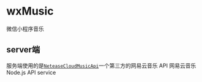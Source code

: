 # wxMusic
微信小程序音乐

## server端
服务端使用的是[`NeteaseCloudMusicApi`](https://github.com/Binaryify/NeteaseCloudMusicApi)一个第三方的网易云音乐 API
网易云音乐 Node.js API service